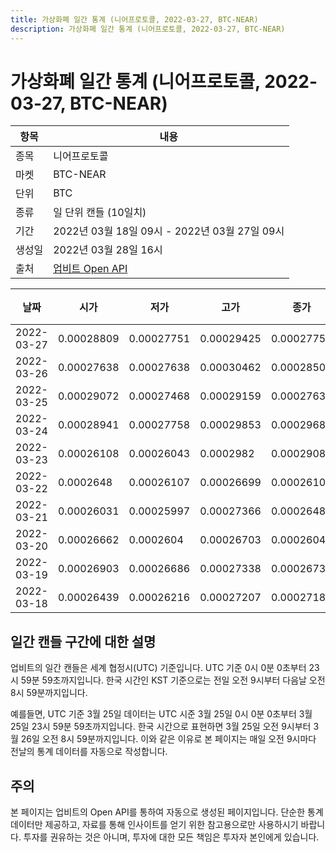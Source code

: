 ```yaml
---
title: 가상화폐 일간 통계 (니어프로토콜, 2022-03-27, BTC-NEAR)
description: 가상화폐 일간 통계 (니어프로토콜, 2022-03-27, BTC-NEAR)
---
```


가상화폐 일간 통계 (니어프로토콜, 2022-03-27, BTC-NEAR)
===

|항목|내용|
|--|--|
|종목|니어프로토콜|
|마켓|BTC-NEAR|
|단위|BTC|
|종류|일 단위 캔들 (10일치)|
|기간|2022년 03월 18일 09시 - 2022년 03월 27일 09시|
|생성일|2022년 03월 28일 16시|
|출처|[업비트 Open API](https://docs.upbit.com)|


|날짜|시가|저가|고가|종가|비고|
|--|--|--|--|--|--|
|2022-03-27|0.00028809|0.00027751|0.00029425|0.00027751|    |
|2022-03-26|0.00027638|0.00027638|0.00030462|0.00028508|    |
|2022-03-25|0.00029072|0.00027468|0.00029159|0.00027638|    |
|2022-03-24|0.00028941|0.00027758|0.00029853|0.00029684|    |
|2022-03-23|0.00026108|0.00026043|0.0002982|0.00029086|    |
|2022-03-22|0.0002648|0.00026107|0.00026699|0.00026108|    |
|2022-03-21|0.00026031|0.00025997|0.00027366|0.0002648|    |
|2022-03-20|0.00026662|0.0002604|0.00026703|0.0002604|    |
|2022-03-19|0.00026903|0.00026686|0.00027338|0.00026738|    |
|2022-03-18|0.00026439|0.00026216|0.00027207|0.00027185|    |


일간 캔들 구간에 대한 설명
---


업비트의 일간 캔들은 세계 협정시(UTC) 기준입니다. 
UTC 기준 0시 0분 0초부터 23시 59분 59초까지입니다. 
한국 시간인 KST 기준으로는 전일 오전 9시부터 다음날 오전 8시 59분까지입니다. 


예를들면, UTC 기준 3월 25일 데이터는 UTC 시준 3월 25일 0시 0분 0초부터 3월 25일 23시 59분 59초까지입니다. 
한국 시간으로 표현하면 3월 25일 오전 9시부터 3월 26일 오전 8시 59분까지입니다. 
이와 같은 이유로 본 페이지는 매일 오전 9시마다 전날의 통계 데이터를 자동으로 작성합니다. 


주의
---


본 페이지는 업비트의 Open API를 통하여 자동으로 생성된 페이지입니다. 
단순한 통계 데이터만 제공하고, 자료를 통해 인사이트를 얻기 위한 참고용으로만 사용하시기 바랍니다. 
투자를 권유하는 것은 아니며, 투자에 대한 모든 책임은 투자자 본인에게 있습니다. 
